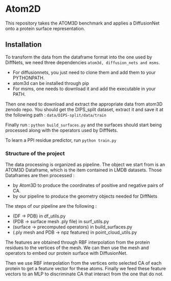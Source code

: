 # Atom2D 
This repository takes the ATOM3D benchmark and applies 
a DiffusionNet onto a protein surface representation.

## Installation
To transform the data from the dataframe format into the one
used by DiffNets, we need three dependencies
`atom3d, diffusion_nets and msms`.

- For diffusionnets, you just need to clone 
them and add them to your PYTHONPATH.
- atom3d can be installed through pip
- For msms, one needs to download it and add the executable 
in your PATH.

Then one need to download and extract the appropriate data from atom3D zenodo repo.
You should get the DIPS_split dataset, extract it and save it at the following path :
`data/DIPS-split/data/train`

Finally run :
`python build_surfaces.py`
and the surfaces should start being processed along with the operators used by DiffNets.

To learn a PPI residue predictor, run 
`python train.py`

### Structure of the project
The data processing is organized as pipeline. 
The object we start from is an ATOM3D Dataframe, which is the item
contained in LMDB datasets. 
Those Dataframes are then processed : 
- by Atom3D to produce the coordinates of positive and negative pairs of CA.
- by our pipeline to produce the geometry objects needed for DiffNets

The steps of our pipeline are the following :
- (DF -> PDB) in df_utils.py
- (PDB -> surface mesh .ply file) in surf_utils.py
- (surface -> precomputed operators) in build_surfaces.py
- (.ply mesh and PDB -> npz features) in point_cloud_utils.py

The features are obtained through RBF interpolation from the 
protein residues to the vertices of the mesh. We can
then use the mesh and operators to embed our protein surface
with DiffusionNet. 

Then we use RBF interpolation from the vertices onto selected
CA of each protein to get a feature vector for these atoms.
Finally we feed these feature vectors to an MLP to discriminate
CA that interact from the one that do not.